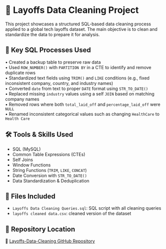 # 🧹 Layoffs Data Cleaning Project

This project showcases a structured SQL-based data cleaning process applied to a global tech layoffs dataset. The main objective is to clean and standardize the data to prepare it for analysis.

## 📌 Key SQL Processes Used

• Created a backup table to preserve raw data  
• Used `ROW_NUMBER()` with `PARTITION BY` in a CTE to identify and remove duplicate rows  
• Standardized text fields using `TRIM()` and `LIKE` conditions (e.g., fixed inconsistent company, country, and industry names)  
• Converted `date` from text to proper `DATE` format using `STR_TO_DATE()`  
• Replaced missing `industry` values using a self `JOIN` based on matching company names  
• Removed rows where both `total_laid_off` and `percentage_laid_off` were `NULL`  
• Renamed inconsistent categorical values such as changing `HealthCare` to `Health Care`  

## 🛠️ Tools & Skills Used

- SQL (MySQL)
- Common Table Expressions (CTEs)
- Self Joins
- Window Functions
- String Functions (`TRIM`, `LIKE`, `CONCAT`)
- Date Conversion with `STR_TO_DATE()`
- Data Standardization & Deduplication

## 📁 Files Included

- `Layoffs Data Cleaning Queries.sql`: SQL script with all cleaning queries  
- `layoffs cleaned data.csv`:  cleaned version of the dataset  

## 📍 Repository Location

🔗 [Layoffs-Data-Cleaning GitHub Repository](https://github.com/charuzue/Layoffs-Data-Cleaning)



